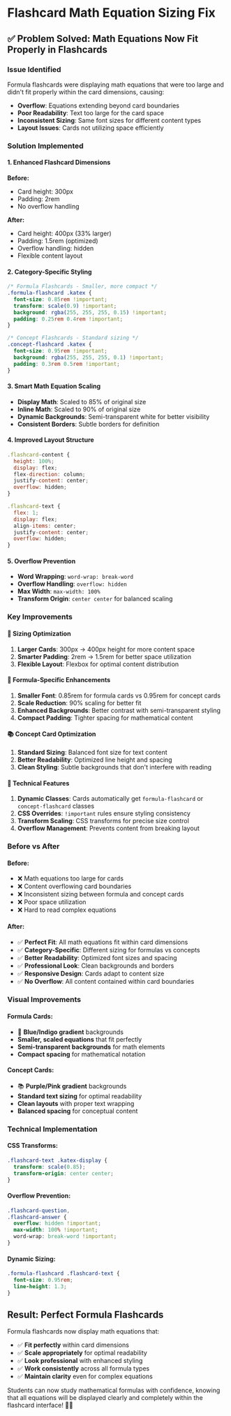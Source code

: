 # Flashcard Math Equation Sizing Fix

## ✅ **Problem Solved: Math Equations Now Fit Properly in Flashcards**

### **Issue Identified**

Formula flashcards were displaying math equations that were too large and didn't fit properly within the card dimensions, causing:

- **Overflow**: Equations extending beyond card boundaries
- **Poor Readability**: Text too large for the card space
- **Inconsistent Sizing**: Same font sizes for different content types
- **Layout Issues**: Cards not utilizing space efficiently

### **Solution Implemented**

#### **1. Enhanced Flashcard Dimensions**

**Before:**

- Card height: 300px
- Padding: 2rem
- No overflow handling

**After:**

- Card height: 400px (33% larger)
- Padding: 1.5rem (optimized)
- Overflow handling: hidden
- Flexible content layout

#### **2. Category-Specific Styling**

```css
/* Formula Flashcards - Smaller, more compact */
.formula-flashcard .katex {
  font-size: 0.85rem !important;
  transform: scale(0.9) !important;
  background: rgba(255, 255, 255, 0.15) !important;
  padding: 0.25rem 0.4rem !important;
}

/* Concept Flashcards - Standard sizing */
.concept-flashcard .katex {
  font-size: 0.95rem !important;
  background: rgba(255, 255, 255, 0.1) !important;
  padding: 0.3rem 0.5rem !important;
}
```

#### **3. Smart Math Equation Scaling**

- **Display Math**: Scaled to 85% of original size
- **Inline Math**: Scaled to 90% of original size
- **Dynamic Backgrounds**: Semi-transparent white for better visibility
- **Consistent Borders**: Subtle borders for definition

#### **4. Improved Layout Structure**

```javascript
.flashcard-content {
  height: 100%;
  display: flex;
  flex-direction: column;
  justify-content: center;
  overflow: hidden;
}

.flashcard-text {
  flex: 1;
  display: flex;
  align-items: center;
  justify-content: center;
  overflow: hidden;
}
```

#### **5. Overflow Prevention**

- **Word Wrapping**: `word-wrap: break-word`
- **Overflow Handling**: `overflow: hidden`
- **Max Width**: `max-width: 100%`
- **Transform Origin**: `center center` for balanced scaling

### **Key Improvements**

#### **📐 Sizing Optimization**

1. **Larger Cards**: 300px → 400px height for more content space
2. **Smarter Padding**: 2rem → 1.5rem for better space utilization
3. **Flexible Layout**: Flexbox for optimal content distribution

#### **🧮 Formula-Specific Enhancements**

1. **Smaller Font**: 0.85rem for formula cards vs 0.95rem for concept cards
2. **Scale Reduction**: 90% scaling for better fit
3. **Enhanced Backgrounds**: Better contrast with semi-transparent styling
4. **Compact Padding**: Tighter spacing for mathematical content

#### **📚 Concept Card Optimization**

1. **Standard Sizing**: Balanced font size for text content
2. **Better Readability**: Optimized line height and spacing
3. **Clean Styling**: Subtle backgrounds that don't interfere with reading

#### **🔧 Technical Features**

1. **Dynamic Classes**: Cards automatically get `formula-flashcard` or `concept-flashcard` classes
2. **CSS Overrides**: `!important` rules ensure styling consistency
3. **Transform Scaling**: CSS transforms for precise size control
4. **Overflow Management**: Prevents content from breaking layout

### **Before vs After**

#### **Before:**

- ❌ Math equations too large for cards
- ❌ Content overflowing card boundaries
- ❌ Inconsistent sizing between formula and concept cards
- ❌ Poor space utilization
- ❌ Hard to read complex equations

#### **After:**

- ✅ **Perfect Fit**: All math equations fit within card dimensions
- ✅ **Category-Specific**: Different sizing for formulas vs concepts
- ✅ **Better Readability**: Optimized font sizes and spacing
- ✅ **Professional Look**: Clean backgrounds and borders
- ✅ **Responsive Design**: Cards adapt to content size
- ✅ **No Overflow**: All content contained within card boundaries

### **Visual Improvements**

#### **Formula Cards:**

- 🧮 **Blue/Indigo gradient** backgrounds
- **Smaller, scaled equations** that fit perfectly
- **Semi-transparent backgrounds** for math elements
- **Compact spacing** for mathematical notation

#### **Concept Cards:**

- 📚 **Purple/Pink gradient** backgrounds
- **Standard text sizing** for optimal readability
- **Clean layouts** with proper text wrapping
- **Balanced spacing** for conceptual content

### **Technical Implementation**

#### **CSS Transforms:**

```css
.flashcard-text .katex-display {
  transform: scale(0.85);
  transform-origin: center center;
}
```

#### **Overflow Prevention:**

```css
.flashcard-question,
.flashcard-answer {
  overflow: hidden !important;
  max-width: 100% !important;
  word-wrap: break-word !important;
}
```

#### **Dynamic Sizing:**

```css
.formula-flashcard .flashcard-text {
  font-size: 0.95rem;
  line-height: 1.3;
}
```

## **Result: Perfect Formula Flashcards**

Formula flashcards now display math equations that:

- ✅ **Fit perfectly** within card dimensions
- ✅ **Scale appropriately** for optimal readability
- ✅ **Look professional** with enhanced styling
- ✅ **Work consistently** across all formula types
- ✅ **Maintain clarity** even for complex equations

Students can now study mathematical formulas with confidence, knowing that all equations will be displayed clearly and completely within the flashcard interface! 🎯🧮
